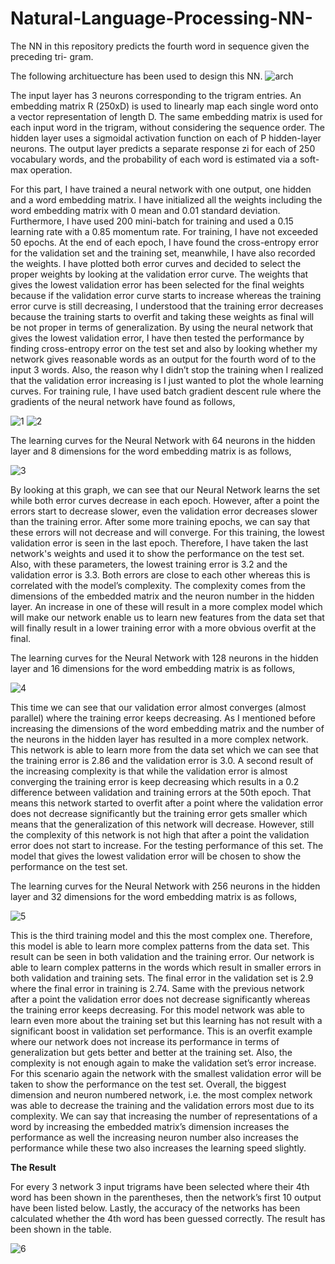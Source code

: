 # Natural-Language-Processing-NN-
The NN in this repository predicts the fourth word in sequence given the preceding tri- gram.

The following archituecture has been used to design this NN. 
![arch](https://user-images.githubusercontent.com/48417171/76659278-08273900-6587-11ea-9356-f6ce35a56a07.png)

The input layer has 3 neurons corresponding to the trigram entries. An embedding matrix R (250xD) is used to linearly map each single word onto a vector representation of length D. The same embedding matrix is used for each input word in the trigram, without considering the sequence order. The hidden layer uses a sigmoidal activation function on each of P hidden-layer neurons. The output layer predicts a separate response zi for each of 250 vocabulary words, and the probability of each word is estimated via a soft-max operation.

For this part, I have trained a neural network with one output, one hidden and a word embedding matrix. I have initialized all the weights including the word embedding matrix with 0 mean and 0.01 standard deviation. Furthermore, I have used 200 mini-batch for training and used a 0.15 learning rate with a 0.85 momentum rate. For training, I have not exceeded 50 epochs.
At the end of each epoch, I have found the cross-entropy error for the validation set and the training set, meanwhile, I have also recorded the weights. I have plotted both error curves and decided to select the proper weights by looking at the validation error curve. The weights that gives the lowest validation error has been selected for the final weights because if the validation error curve starts to increase whereas the training error curve is still decreasing, I understood that the training error decreases because the training starts to overfit and taking these weights as final will be not proper in terms of generalization. By using the neural network that gives the lowest validation error, I have then tested the performance by finding cross-entropy error on the test set and also by looking whether my network gives reasonable words as an output for the fourth word of to the input 3 words. Also, the reason why I didn’t stop the training when I realized that the validation error increasing is I just wanted to plot the whole learning curves.
For training rule, I have used batch gradient descent rule where the gradients of the neural network have found as follows,

![1](https://user-images.githubusercontent.com/48417171/76690384-7d127580-6650-11ea-9a60-6f28383848c1.png)
![2](https://user-images.githubusercontent.com/48417171/76690390-8865a100-6650-11ea-9b0c-db6741189c15.png)


The learning curves for the Neural Network with 64 neurons in the hidden layer and 8 dimensions for the word embedding matrix is as follows,

![3](https://user-images.githubusercontent.com/48417171/76690391-8b609180-6650-11ea-8570-c025ef95eb6e.png)

By looking at this graph, we can see that our Neural Network learns the set while both error curves decrease in each epoch. However, after a point the errors start to decrease slower, even the validation error decreases slower than the training error. After some more training epochs, we can say that these errors will not decrease and will converge. For this training, the lowest validation error is seen in the last epoch. Therefore, I have taken the last network's weights and used it to show the performance on the test set. Also, with these parameters, the lowest training error is 3.2 and the validation error is 3.3. Both errors are close to each other whereas this is correlated with the model’s complexity. The complexity comes from the dimensions of the embedded matrix and the neuron number in the hidden layer. An increase in one of these will result in a more complex model which will make our network enable us to learn new features from the data set that will finally result in a lower training error with a more obvious overfit at the final.


The learning curves for the Neural Network with 128 neurons in the hidden layer and 16 dimensions for the word embedding matrix is as follows,

![4](https://user-images.githubusercontent.com/48417171/76690393-8bf92800-6650-11ea-9c8d-620a191e4a25.png)

This time we can see that our validation error almost converges (almost parallel) where the training error keeps decreasing. As I mentioned before increasing the dimensions of the word embedding matrix and the number of the neurons in the hidden layer has resulted in a more complex network. This network is able to learn more from the data set which we can see that the training error is 2.86 and the validation error is 3.0. A second result of the increasing complexity is that while the validation error is almost converging the training error is keep decreasing which results in a 0.2 difference between validation and training errors at the 50th epoch. That means this network started to overfit after a point where the validation error does not decrease significantly but the training error gets smaller which means that the generalization of this network will decrease. However, still the complexity of this network is not high that after a point the validation error does not start to increase. For the testing performance of this set. The model that gives the lowest validation error will be chosen to show the performance on the test set.


The learning curves for the Neural Network with 256 neurons in the hidden layer and 32 dimensions for the word embedding matrix is as follows,

![5](https://user-images.githubusercontent.com/48417171/76690394-8c91be80-6650-11ea-8bb2-5fc2b9a81ba4.png)

This is the third training model and this the most complex one. Therefore, this model is able to learn more complex patterns from the data set. This result can be seen in both validation and the training error. Our network is able to learn complex patterns in the words which result in smaller errors in both validation and training sets. The final error in the validation set is 2.9 where the final error in training is 2.74. Same with the previous network after a point the validation error does not decrease significantly whereas the training error keeps decreasing. For this model network was able to learn even more about the training set but this learning has not result with a significant boost in validation set performance. This is an overfit example where our network does not increase its performance in terms of generalization but gets better and better at the training set. Also, the complexity is not enough again to make the validation set’s error increase. For this scenario again the network with the smallest validation error will be taken to show the performance on the test set.
Overall, the biggest dimension and neuron numbered network, i.e. the most complex network was able to decrease the training and the validation errors most due to its complexity. We can say that increasing the number of representations of a word by increasing the embedded matrix’s dimension increases the performance as well the increasing neuron number also increases the performance while these two also increases the learning speed slightly.

**The Result**

For every 3 network 3 input trigrams have been selected where their 4th word has been shown in the parentheses, then the network’s first 10 output have been listed below. Lastly, the accuracy of the networks has been calculated whether the 4th word has been guessed correctly. The result has been shown in the table.

![6](https://user-images.githubusercontent.com/48417171/76690395-8d2a5500-6650-11ea-9e9a-77b8e355604e.png)

